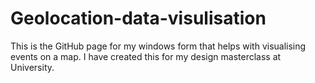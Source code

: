 # Geolocation-data-visulisation

This is the GitHub page for my windows form that helps with visualising events on a map. I have created this for my design masterclass at University.
